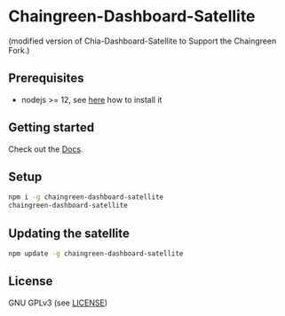 # Chaingreen-Dashboard-Satellite

(modified version of Chia-Dashboard-Satellite to Support the Chaingreen Fork.)


## Prerequisites

- nodejs >= 12, see [here](https://docs.foxypool.io/general/installing-nodejs/) how to install it

## Getting started

Check out the [Docs](https://docs.foxypool.io/chia-dashboard-satellite/).

## Setup

```bash
npm i -g chaingreen-dashboard-satellite
chaingreen-dashboard-satellite
```

## Updating the satellite

```bash
npm update -g chaingreen-dashboard-satellite
```


## License

GNU GPLv3 (see [LICENSE](https://github.com/thauch/chaingreen-dashboard-satellite/blob/master/LICENSE))
